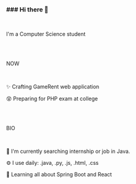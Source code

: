 <h3 style="text-align:left;">### Hi there 👋</h3>
</br>
<p style="text-align:left;">I'm a Computer Science student</p>
</br></br>
<p style="text-align:left;">NOW</p>
</br>
<p style="text-align:left;">✨ Crafting GameRent web application</p>
<p style="text-align:left;">😵 Preparing for PHP exam at college</p>
</br></br>
<p style="text-align:left;">BIO</p>
</br>
<p style="text-align:left;">🏢 I'm currently searching internship or job in Java.</p>
<p style="text-align:left;">⚙️  I use daily: .java, .py, .js, .html, .css</p>
<p style="text-align:left;">🌱 Learning all about Spring Boot and React</p>

